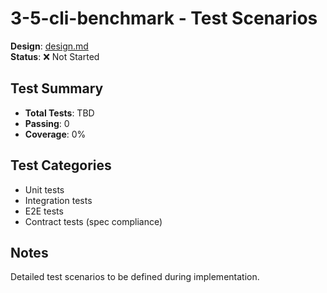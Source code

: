 # 3-5-cli-benchmark - Test Scenarios

**Design**: [design.md](./design.md)  
**Status**: ❌ Not Started

## Test Summary
- **Total Tests**: TBD
- **Passing**: 0
- **Coverage**: 0%

## Test Categories
- Unit tests
- Integration tests
- E2E tests
- Contract tests (spec compliance)

## Notes
Detailed test scenarios to be defined during implementation.
